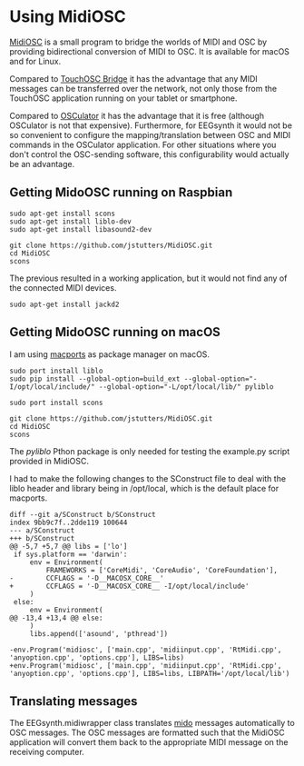 # Using MidiOSC

[MidiOSC](https://github.com/jstutters/MidiOSC) is a small program to bridge the worlds of MIDI and OSC by providing bidirectional conversion of MIDI to OSC. It is available for macOS and for Linux.

Compared to [TouchOSC Bridge](http://hexler.net/docs/touchosc-getting-started-midi) it has the advantage that any MIDI messages can be transferred over the network, not only those from the TouchOSC application running on your tablet or smartphone.

Compared to [OSCulator](http://www.osculator.net) it has the advantage that it is free (although OSCulator is not that expensive). Furthermore, for EEGsynth it would not be so convenient to configure the mapping/translation between OSC and MIDI commands in the OSCulator application. For other situations where you don't control the OSC-sending software, this configurability would actually be an advantage.

## Getting MidoOSC running on Raspbian

```
sudo apt-get install scons
sudo apt-get install liblo-dev
sudo apt-get install libasound2-dev

git clone https://github.com/jstutters/MidiOSC.git
cd MidiOSC
scons
```

The previous resulted in a working application, but it would not find any of the connected MIDI devices.

```
sudo apt-get install jackd2
```

## Getting MidoOSC running on macOS

I am using [macports](https://www.macports.org) as package manager on macOS.

```
sudo port install liblo
sudo pip install --global-option=build_ext --global-option="-I/opt/local/include/" --global-option="-L/opt/local/lib/" pyliblo

sudo port install scons

git clone https://github.com/jstutters/MidiOSC.git
cd MidiOSC
scons
```

The _pyliblo_ Pthon package is only needed for testing the example.py script provided in MidiOSC.

I had to make the following changes to the SConstruct file to deal with the liblo header and library being in /opt/local, which is the default place for macports.

```
diff --git a/SConstruct b/SConstruct
index 9bb9c7f..2dde119 100644
--- a/SConstruct
+++ b/SConstruct
@@ -5,7 +5,7 @@ libs = ['lo']
 if sys.platform == 'darwin':
     env = Environment(
         FRAMEWORKS = ['CoreMidi', 'CoreAudio', 'CoreFoundation'],
-        CCFLAGS = '-D__MACOSX_CORE__'
+        CCFLAGS = '-D__MACOSX_CORE__ -I/opt/local/include'
     )
 else:
     env = Environment(
@@ -13,4 +13,4 @@ else:
     )
     libs.append(['asound', 'pthread'])

-env.Program('midiosc', ['main.cpp', 'midiinput.cpp', 'RtMidi.cpp', 'anyoption.cpp', 'options.cpp'], LIBS=libs)
+env.Program('midiosc', ['main.cpp', 'midiinput.cpp', 'RtMidi.cpp', 'anyoption.cpp', 'options.cpp'], LIBS=libs, LIBPATH='/opt/local/lib')
```

## Translating messages

The EEGsynth.midiwrapper class translates [mido](https://mido.readthedocs.org/en/latest/) messages automatically to OSC messages. The OSC messages are formatted such that the MidiOSC application will convert them back to the appropriate MIDI message on the receiving computer.
